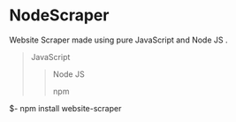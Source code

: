 # NodeScraper
Website Scraper made using pure JavaScript and Node JS .

> JavaScript
> 
>> Node JS
>> 
>> npm

$- npm install website-scraper
